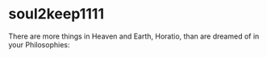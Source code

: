 # soul2keep1111
There are more things in Heaven and Earth, Horatio, than are dreamed of in your Philosophies:

